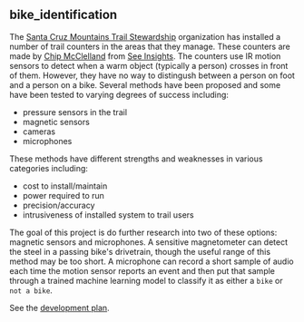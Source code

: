 ## bike_identification

The [Santa Cruz Mountains Trail Stewardship](https://santacruztrails.org/) organization has installed a number of trail counters in the areas that they manage. These counters are made by [Chip McClelland](https://github.com/chipmc) from [See Insights](https://seeinsights.com/). The counters use IR motion sensors to detect when a warm object (typically a person) crosses in front of them. However, they have no way to distingush between a person on foot and a person on a bike. Several methods have been proposed and some have been tested to varying degrees of success including:
* pressure sensors in the trail
* magnetic sensors
* cameras
* microphones

These methods have different strengths and weaknesses in various categories including:
* cost to install/maintain
* power required to run
* precision/accuracy
* intrusiveness of installed system to trail users

The goal of this project is do further research into two of these options: magnetic sensors and microphones. A sensitive magnetometer can detect the steel in a passing bike's drivetrain, though the useful range of this method may be too short. A microphone can record a short sample of audio each time the motion sensor reports an event and then put that sample through a trained machine learning model to classify it as either a `bike` or `not a bike`.

See the [development plan](/docs/development_plan.md).
